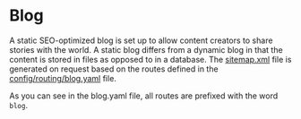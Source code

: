 # Blog

A static SEO-optimized blog is set up to allow content creators to share stories with the world. A static blog differs from a dynamic blog in that the content is stored in files as opposed to in a database. The [sitemap.xml](https://github.com/chesslablab/website/blob/main/src/Controller/SitemapController.php) file is generated on request based on the routes defined in the [config/routing/blog.yaml](https://github.com/chesslablab/website/blob/main/config/routing/blog.yaml) file.

As you can see in the blog.yaml file, all routes are prefixed with the word `blog`.
